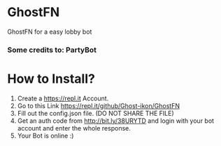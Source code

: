 # GhostFN
GhostFN for a easy lobby bot
### Some credits to: PartyBot
# How to Install?
1. Create a https://repl.it Account.
2. Go to this Link https://repl.it/github/Ghost-ikon/GhostFN
3. Fill out the config.json file. (DO NOT SHARE THE FILE)
4. Get an auth code from http://bit.ly/38URYTD and login with your bot account and enter the whole response.
5. Your Bot is online :)
